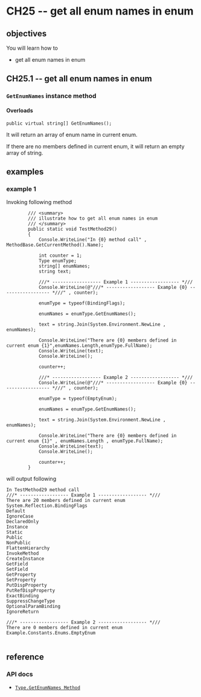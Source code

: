 # CH25 -- get all enum names in enum
## objectives
You will learn how to

+ get all enum names in enum

## CH25.1 -- get all enum names in enum
### `GetEnumNames` instance method
#### Overloads
```
public virtual string[] GetEnumNames();
```

It will return an array of enum name in current enum.

If there are no members defined in current enum, it will return an empty array of string.

## examples
### example 1
Invoking following method

```
        /// <summary>
        /// illustrate how to get all enum names in enum
        /// </summary>
        public static void TestMethod29()
        {
            Console.WriteLine("In {0} method call" , MethodBase.GetCurrentMethod().Name);

            int counter = 1;
            Type enumType;
            string[] enumNames;
            string text;

            ///* ------------------ Example 1 ------------------ *///
            Console.WriteLine(@"///* ------------------ Example {0} ------------------ *///" , counter);

            enumType = typeof(BindingFlags);

            enumNames = enumType.GetEnumNames();

            text = string.Join(System.Environment.NewLine , enumNames);

            Console.WriteLine("There are {0} members defined in current enum {1}",enumNames.Length,enumType.FullName);
            Console.WriteLine(text);
            Console.WriteLine();

            counter++;

            ///* ------------------ Example 2 ------------------ *///
            Console.WriteLine(@"///* ------------------ Example {0} ------------------ *///" , counter);

            enumType = typeof(EmptyEnum);

            enumNames = enumType.GetEnumNames();

            text = string.Join(System.Environment.NewLine , enumNames);

            Console.WriteLine("There are {0} members defined in current enum {1}" , enumNames.Length , enumType.FullName);
            Console.WriteLine(text);
            Console.WriteLine();

            counter++;
        }
```

will output following

```
In TestMethod29 method call
///* ------------------ Example 1 ------------------ *///
There are 20 members defined in current enum System.Reflection.BindingFlags
Default
IgnoreCase
DeclaredOnly
Instance
Static
Public
NonPublic
FlattenHierarchy
InvokeMethod
CreateInstance
GetField
SetField
GetProperty
SetProperty
PutDispProperty
PutRefDispProperty
ExactBinding
SuppressChangeType
OptionalParamBinding
IgnoreReturn

///* ------------------ Example 2 ------------------ *///
There are 0 members defined in current enum Example.Constants.Enums.EmptyEnum


```

## reference
### API docs
+ [`Type.GetEnumNames Method`](https://learn.microsoft.com/en-us/dotnet/api/system.type.getenumnames?view=net-8.0)